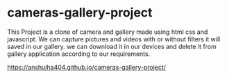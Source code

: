 # cameras-gallery-project

This Project is a clone of camera and gallery made using html css and javascript. 
We can capture pictures and videos with or without filters  it will saved in our gallery. 
we can download it in our devices and delete it from gallery application according to our requirements. 

https://anshujha404.github.io/cameras-gallery-project/
